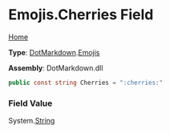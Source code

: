 # Emojis\.Cherries Field

[Home](../../../README.md)

**Type**: [DotMarkdown](../../README.md)\.[Emojis](../README.md)

**Assembly**: DotMarkdown\.dll

```csharp
public const string Cherries = ":cherries:"
```

### Field Value

System\.[String](https://docs.microsoft.com/en-us/dotnet/api/system.string)